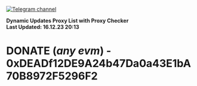 [![Telegram channel](https://img.shields.io/endpoint?url=https://runkit.io/damiankrawczyk/telegram-badge/branches/master?url=https://t.me/n4z4v0d)](https://t.me/n4z4v0d) 

**Dynamic Updates Proxy List with Proxy Checker**  
**Last Updated: 16.12.23 20:13**

# DONATE (_any evm_) - 0xDEADf12DE9A24b47Da0a43E1bA70B8972F5296F2
